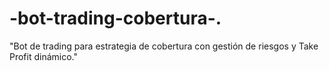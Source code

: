 # -bot-trading-cobertura-.
"Bot de trading para estrategia de cobertura con gestión de riesgos y Take Profit dinámico."

